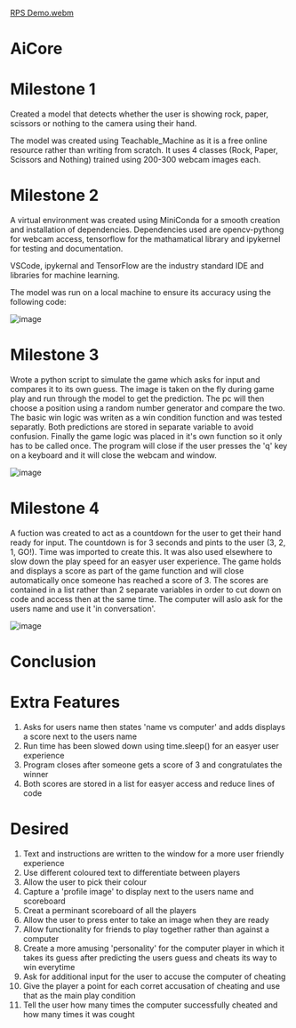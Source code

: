 

[RPS Demo.webm](https://github.com/user-attachments/assets/3fc95eeb-60af-4d99-9746-b23791eb55da)


# AiCore

# Milestone 1
Created a model that detects whether the user is showing rock, paper, scissors or nothing to the camera using their hand.

The model was created using Teachable_Machine as it is a free online resource rather than writing from scratch. It uses 4 classes (Rock, Paper, Scissors and Nothing) trained using 200-300 webcam images each.

# Milestone 2
A virtual environment was created using MiniConda for a smooth creation and installation of dependencies. Dependencies used are opencv-pythong for webcam access, tensorflow for the mathamatical library and ipykernel for testing and documentation. 

VSCode, ipykernal and TensorFlow are the industry standard IDE and libraries for machine learning. 

The model was run on a local machine to ensure its accuracy using the following code:

![image](https://user-images.githubusercontent.com/100158073/165975908-41b0c109-02d2-4b56-bf08-17953cabc776.png)

# Milestone 3
Wrote a python script to simulate the game which asks for input and compares it to its own guess. The image is taken on the fly during game play and run through the model to get the prediction. The pc will then choose a position using a random number generator and compare the two. The basic win logic was writen as a win condition function and was tested separatly. Both predictions are stored in separate variable to avoid confusion. Finally the game logic was placed in it's own function so it only has to be called once. The program will close if the user presses the 'q' key on a keyboard and it will close the webcam and window.

![image](https://user-images.githubusercontent.com/100158073/165976116-7f505782-abbf-4ea3-8169-bb6a0bd5e1bb.png) 

# Milestone 4
A fuction was created to act as a countdown for the user to get their hand ready for input. The countdown is for 3 seconds and pints to the user (3, 2, 1, GO!). Time was imported to create this. It was also used elsewhere to slow down the play speed for an easyer user experience. The game holds and displays a score as part of the game function and will close automatically once someone has reached a score of 3. The scores are contained in a list rather than 2 separate variables in order to cut down on code and access then at the same time. The computer will aslo ask for the users name and use it 'in conversation'.

![image](https://user-images.githubusercontent.com/100158073/165976240-ad56e3bf-bed2-40d8-bcbf-96090e4d001a.png)

# Conclusion
# Extra Features
1. Asks for users name then states 'name vs computer' and adds displays a score next to the users name
2. Run time has been slowed down using time.sleep() for an easyer user experience
3. Program closes after someone gets a score of 3 and congratulates the winner
4. Both scores are stored in a list for easyer access and reduce lines of code
# Desired
1. Text and instructions are written to the window for a more user friendly experience
2. Use different coloured text to differentiate between players
3. Allow the user to pick their colour
4. Capture a 'profile image' to display next to the users name and scoreboard
5. Creat a perminant scoreboard of all the players
6. Allow the user to press enter to take an image when they are ready
7. Allow functionality for friends to play together rather than against a computer
8. Create a more amusing 'personality' for the computer player in which it takes its guess after predicting the users guess and cheats its way to win everytime
9. Ask for additional input for the user to accuse the computer of cheating
10. Give the player a point for each corret accusation of cheating and use that as the main play condition
11. Tell the user how many times the computer successfully cheated and how many times it was cought
